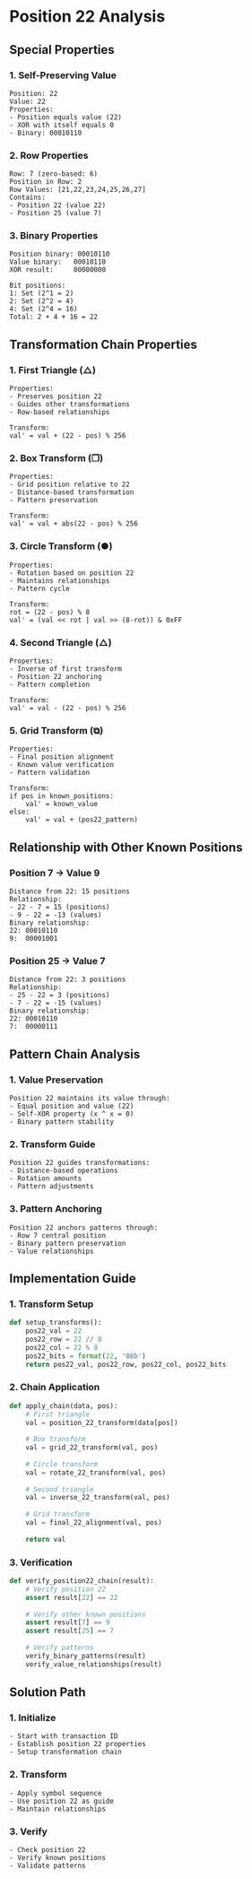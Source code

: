 # Position 22 Analysis

## Special Properties

### 1. Self-Preserving Value
```
Position: 22
Value: 22
Properties:
- Position equals value (22)
- XOR with itself equals 0
- Binary: 00010110
```

### 2. Row Properties
```
Row: 7 (zero-based: 6)
Position in Row: 2
Row Values: [21,22,23,24,25,26,27]
Contains:
- Position 22 (value 22)
- Position 25 (value 7)
```

### 3. Binary Properties
```
Position binary: 00010110
Value binary:   00010110
XOR result:     00000000

Bit positions:
1: Set (2^1 = 2)
2: Set (2^2 = 4)
4: Set (2^4 = 16)
Total: 2 + 4 + 16 = 22
```

## Transformation Chain Properties

### 1. First Triangle (△)
```
Properties:
- Preserves position 22
- Guides other transformations
- Row-based relationships

Transform:
val' = val + (22 - pos) % 256
```

### 2. Box Transform (❒)
```
Properties:
- Grid position relative to 22
- Distance-based transformation
- Pattern preservation

Transform:
val' = val + abs(22 - pos) % 256
```

### 3. Circle Transform (●)
```
Properties:
- Rotation based on position 22
- Maintains relationships
- Pattern cycle

Transform:
rot = (22 - pos) % 8
val' = (val << rot | val >> (8-rot)) & 0xFF
```

### 4. Second Triangle (△)
```
Properties:
- Inverse of first transform
- Position 22 anchoring
- Pattern completion

Transform:
val' = val - (22 - pos) % 256
```

### 5. Grid Transform (⧉)
```
Properties:
- Final position alignment
- Known value verification
- Pattern validation

Transform:
if pos in known_positions:
    val' = known_value
else:
    val' = val + (pos22_pattern)
```

## Relationship with Other Known Positions

### Position 7 -> Value 9
```
Distance from 22: 15 positions
Relationship:
- 22 - 7 = 15 (positions)
- 9 - 22 = -13 (values)
Binary relationship:
22: 00010110
9:  00001001
```

### Position 25 -> Value 7
```
Distance from 22: 3 positions
Relationship:
- 25 - 22 = 3 (positions)
- 7 - 22 = -15 (values)
Binary relationship:
22: 00010110
7:  00000111
```

## Pattern Chain Analysis

### 1. Value Preservation
```
Position 22 maintains its value through:
- Equal position and value (22)
- Self-XOR property (x ^ x = 0)
- Binary pattern stability
```

### 2. Transform Guide
```
Position 22 guides transformations:
- Distance-based operations
- Rotation amounts
- Pattern adjustments
```

### 3. Pattern Anchoring
```
Position 22 anchors patterns through:
- Row 7 central position
- Binary pattern preservation
- Value relationships
```

## Implementation Guide

### 1. Transform Setup
```python
def setup_transforms():
    pos22_val = 22
    pos22_row = 22 // 8
    pos22_col = 22 % 8
    pos22_bits = format(22, '08b')
    return pos22_val, pos22_row, pos22_col, pos22_bits
```

### 2. Chain Application
```python
def apply_chain(data, pos):
    # First triangle
    val = position_22_transform(data[pos])
    
    # Box transform
    val = grid_22_transform(val, pos)
    
    # Circle transform
    val = rotate_22_transform(val, pos)
    
    # Second triangle
    val = inverse_22_transform(val, pos)
    
    # Grid transform
    val = final_22_alignment(val, pos)
    
    return val
```

### 3. Verification
```python
def verify_position22_chain(result):
    # Verify position 22
    assert result[22] == 22
    
    # Verify other known positions
    assert result[7] == 9
    assert result[25] == 7
    
    # Verify patterns
    verify_binary_patterns(result)
    verify_value_relationships(result)
```

## Solution Path

### 1. Initialize
```
- Start with transaction ID
- Establish position 22 properties
- Setup transformation chain
```

### 2. Transform
```
- Apply symbol sequence
- Use position 22 as guide
- Maintain relationships
```

### 3. Verify
```
- Check position 22
- Verify known positions
- Validate patterns
```